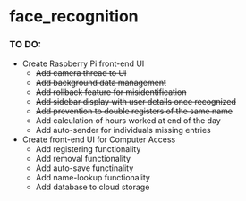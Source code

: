 # face_recognition

### TO DO:
- Create Raspberry Pi front-end UI
	- ~~Add camera thread to UI~~
	- ~~Add background data management~~
	- ~~Add rollback feature for misidentification~~
	- ~~Add sidebar display with user details once recognized~~
	- ~~Add prevention to double registers of the same name~~
	- ~~Add calculation of hours worked at end of the day~~
	- Add auto-sender for individuals missing entries
- Create front-end UI for Computer Access
	- Add registering functionality
	- Add removal functionality
	- Add auto-save functinality
	- Add name-lookup functionality
	- Add database to cloud storage